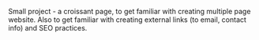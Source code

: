 Small project - a croissant page, to get familiar with creating multiple page website. Also to get familiar with creating external links (to email, contact info) and SEO practices.
